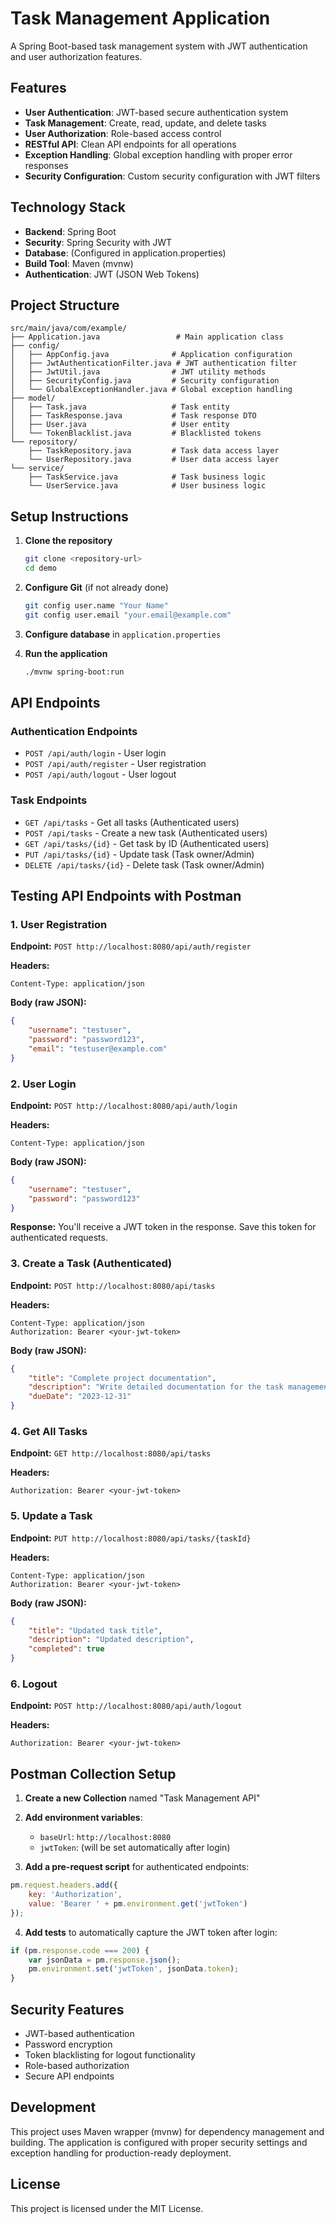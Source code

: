# Task Management Application

A Spring Boot-based task management system with JWT authentication and user authorization features.

## Features

- **User Authentication**: JWT-based secure authentication system
- **Task Management**: Create, read, update, and delete tasks
- **User Authorization**: Role-based access control
- **RESTful API**: Clean API endpoints for all operations
- **Exception Handling**: Global exception handling with proper error responses
- **Security Configuration**: Custom security configuration with JWT filters

## Technology Stack

- **Backend**: Spring Boot
- **Security**: Spring Security with JWT
- **Database**: (Configured in application.properties)
- **Build Tool**: Maven (mvnw)
- **Authentication**: JWT (JSON Web Tokens)

## Project Structure

```
src/main/java/com/example/
├── Application.java                 # Main application class
├── config/
│   ├── AppConfig.java              # Application configuration
│   ├── JwtAuthenticationFilter.java # JWT authentication filter
│   ├── JwtUtil.java                # JWT utility methods
│   ├── SecurityConfig.java         # Security configuration
│   └── GlobalExceptionHandler.java # Global exception handling
├── model/
│   ├── Task.java                   # Task entity
│   ├── TaskResponse.java           # Task response DTO
│   ├── User.java                   # User entity
│   └── TokenBlacklist.java         # Blacklisted tokens
└── repository/
    ├── TaskRepository.java         # Task data access layer
    └── UserRepository.java         # User data access layer
└── service/
    ├── TaskService.java            # Task business logic
    └── UserService.java            # User business logic
```

## Setup Instructions

1. **Clone the repository**
   ```bash
   git clone <repository-url>
   cd demo
   ```

2. **Configure Git** (if not already done)
   ```bash
   git config user.name "Your Name"
   git config user.email "your.email@example.com"
   ```

3. **Configure database** in `application.properties`

4. **Run the application**
   ```bash
   ./mvnw spring-boot:run
   ```

## API Endpoints

### Authentication Endpoints
- `POST /api/auth/login` - User login
- `POST /api/auth/register` - User registration
- `POST /api/auth/logout` - User logout

### Task Endpoints
- `GET /api/tasks` - Get all tasks (Authenticated users)
- `POST /api/tasks` - Create a new task (Authenticated users)
- `GET /api/tasks/{id}` - Get task by ID (Authenticated users)
- `PUT /api/tasks/{id}` - Update task (Task owner/Admin)
- `DELETE /api/tasks/{id}` - Delete task (Task owner/Admin)

## Testing API Endpoints with Postman

### 1. User Registration
**Endpoint:** `POST http://localhost:8080/api/auth/register`

**Headers:**
```
Content-Type: application/json
```

**Body (raw JSON):**
```json
{
    "username": "testuser",
    "password": "password123",
    "email": "testuser@example.com"
}
```

### 2. User Login
**Endpoint:** `POST http://localhost:8080/api/auth/login`

**Headers:**
```
Content-Type: application/json
```

**Body (raw JSON):**
```json
{
    "username": "testuser",
    "password": "password123"
}
```

**Response:** You'll receive a JWT token in the response. Save this token for authenticated requests.

### 3. Create a Task (Authenticated)
**Endpoint:** `POST http://localhost:8080/api/tasks`

**Headers:**
```
Content-Type: application/json
Authorization: Bearer <your-jwt-token>
```

**Body (raw JSON):**
```json
{
    "title": "Complete project documentation",
    "description": "Write detailed documentation for the task management API",
    "dueDate": "2023-12-31"
}
```

### 4. Get All Tasks
**Endpoint:** `GET http://localhost:8080/api/tasks`

**Headers:**
```
Authorization: Bearer <your-jwt-token>
```

### 5. Update a Task
**Endpoint:** `PUT http://localhost:8080/api/tasks/{taskId}`

**Headers:**
```
Content-Type: application/json
Authorization: Bearer <your-jwt-token>
```

**Body (raw JSON):**
```json
{
    "title": "Updated task title",
    "description": "Updated description",
    "completed": true
}
```

### 6. Logout
**Endpoint:** `POST http://localhost:8080/api/auth/logout`

**Headers:**
```
Authorization: Bearer <your-jwt-token>
```

## Postman Collection Setup

1. **Create a new Collection** named "Task Management API"
2. **Add environment variables**:
   - `baseUrl`: `http://localhost:8080`
   - `jwtToken`: (will be set automatically after login)

3. **Add a pre-request script** for authenticated endpoints:
```javascript
pm.request.headers.add({
    key: 'Authorization',
    value: 'Bearer ' + pm.environment.get('jwtToken')
});
```

4. **Add tests** to automatically capture the JWT token after login:
```javascript
if (pm.response.code === 200) {
    var jsonData = pm.response.json();
    pm.environment.set('jwtToken', jsonData.token);
}
```

## Security Features

- JWT-based authentication
- Password encryption
- Token blacklisting for logout functionality
- Role-based authorization
- Secure API endpoints

## Development

This project uses Maven wrapper (mvnw) for dependency management and building. The application is configured with proper security settings and exception handling for production-ready deployment.

## License

This project is licensed under the MIT License.
